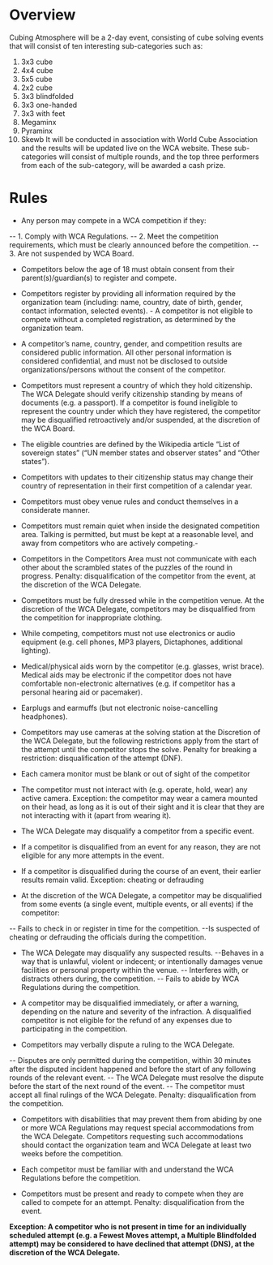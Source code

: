 <!-- TITLE: Cubing Atmosphere -->
<!-- SUBTITLE: #DoItNow -->


# Overview
Cubing Atmosphere will be a 2-day event, consisting of cube solving events that will consist of ten interesting sub-categories such as:

1. 3x3 cube
2. 4x4 cube
3. 5x5 cube
4. 2x2 cube
5. 3x3 blindfolded
6. 3x3 one-handed
7. 3x3 with feet
8. Megaminx
9. Pyraminx
10. Skewb
It will be conducted in association with World Cube Association and the results will be updated live on the WCA website. These sub-categories will consist of multiple rounds, and the top three performers from each of the sub-category, will be awarded a cash prize.

# Rules
- Any person may compete in a WCA competition if they:

-- 1. Comply with WCA Regulations.
-- 2. Meet the competition requirements, which must be clearly announced before the competition.
-- 3. Are not suspended by WCA Board.

- Competitors below the age of 18 must obtain consent from their parent(s)/guardian(s) to register and compete.

- Competitors register by providing all information required by the organization team (including: name, country, date of birth, gender, contact information, selected events). - A competitor is not eligible to compete without a completed registration, as determined by the organization team.

- A competitor’s name, country, gender, and competition results are considered public information. All other personal information is considered confidential, and must not be disclosed to outside organizations/persons without the consent of the competitor.

- Competitors must represent a country of which they hold citizenship. The WCA Delegate should verify citizenship standing by means of documents (e.g. a passport). If a competitor is found ineligible to represent the country under which they have registered, the competitor may be disqualified retroactively and/or suspended, at the discretion of the WCA Board.

- The eligible countries are defined by the Wikipedia article “List of sovereign states” (“UN member states and observer states” and “Other states”).

- Competitors with updates to their citizenship status may change their country of representation in their first competition of a calendar year.

- Competitors must obey venue rules and conduct themselves in a considerate manner.

- Competitors must remain quiet when inside the designated competition area. Talking is permitted, but must be kept at a reasonable level, and away from competitors who are actively competing.-

- Competitors in the Competitors Area must not communicate with each other about the scrambled states of the puzzles of the round in progress. Penalty: disqualification of the competitor from the event, at the discretion of the WCA Delegate.

- Competitors must be fully dressed while in the competition venue. At the discretion of the WCA Delegate, competitors may be disqualified from the competition for inappropriate clothing.

- While competing, competitors must not use electronics or audio equipment (e.g. cell phones, MP3 players, Dictaphones, additional lighting).

- Medical/physical aids worn by the competitor (e.g. glasses, wrist brace). Medical aids may be electronic if the competitor does not have comfortable non-electronic alternatives (e.g. if competitor has a personal hearing aid or pacemaker).

- Earplugs and earmuffs (but not electronic noise-cancelling headphones).

- Competitors may use cameras at the solving station at the Discretion of the WCA Delegate, but the following restrictions apply from the start of the attempt until the competitor stops the solve. Penalty for breaking a restriction: disqualification of the attempt (DNF).

- Each camera monitor must be blank or out of sight of the competitor

- The competitor must not interact with (e.g. operate, hold, wear) any active camera. Exception: the competitor may wear a camera mounted on their head, as long as it is out of their sight and it is clear that they are not interacting with it (apart from wearing it).

- The WCA Delegate may disqualify a competitor from a specific event.

- If a competitor is disqualified from an event for any reason, they are not eligible for any more attempts in the event.

- If a competitor is disqualified during the course of an event, their earlier results remain valid. Exception: cheating or defrauding

- At the discretion of the WCA Delegate, a competitor may be disqualified from some events (a single event, multiple events, or all events) if the competitor:

-- Fails to check in or register in time for the competition.
--Is suspected of cheating or defrauding the officials during the competition.

- The WCA Delegate may disqualify any suspected results.
--Behaves in a way that is unlawful, violent or indecent; or intentionally damages venue facilities or personal property within the venue.
-- Interferes with, or distracts others during, the competition.
-- Fails to abide by WCA Regulations during the competition.

- A competitor may be disqualified immediately, or after a warning, depending on the nature and severity of the infraction. A disqualified competitor is not eligible for the refund of any expenses due to participating in the competition.

- Competitors may verbally dispute a ruling to the WCA Delegate.

-- Disputes are only permitted during the competition, within 30 minutes after the disputed incident happened and before the start of any following rounds of the relevant event.
-- The WCA Delegate must resolve the dispute before the start of the next round of the event.
-- The competitor must accept all final rulings of the WCA Delegate. Penalty: disqualification from the competition.

- Competitors with disabilities that may prevent them from abiding by one or more WCA Regulations may request special accommodations from the WCA Delegate. Competitors requesting such accommodations should contact the organization team and WCA Delegate at least two weeks before the competition.

- Each competitor must be familiar with and understand the WCA Regulations before the competition.

- Competitors must be present and ready to compete when they are called to compete for an attempt. Penalty: disqualification from the event.

**Exception: A competitor who is not present in time for an individually scheduled attempt (e.g. a Fewest Moves attempt, a Multiple Blindfolded attempt) may be considered to have declined that attempt (DNS), at the discretion of the WCA Delegate.**